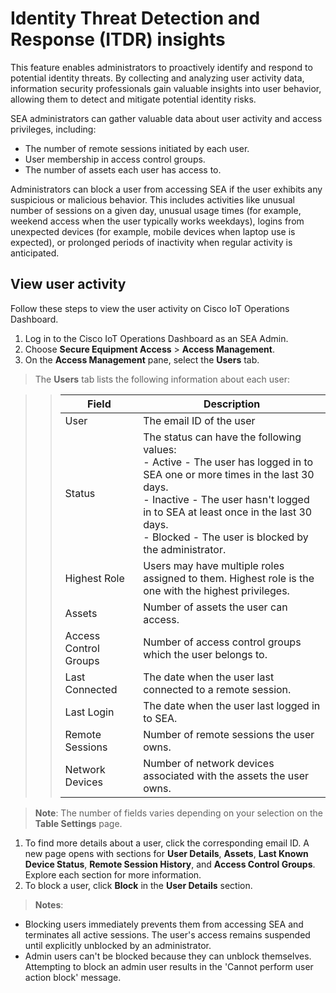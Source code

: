 # Identity Threat Detection and Response (ITDR) insights

This feature enables administrators to proactively identify and respond to potential identity threats. By collecting and analyzing user activity data, information security professionals gain valuable insights into user behavior, allowing them to detect and mitigate potential identity risks.

SEA administrators can gather valuable data about user activity and access privileges, including:
* The number of remote sessions initiated by each user.
* User membership in access control groups.
* The number of assets each user has access to.

Administrators can block a user from accessing SEA if the user exhibits any suspicious or malicious behavior. This includes activities like unusual number of sessions on a given day, unusual usage times (for example, weekend access when the user typically works weekdays), logins from unexpected devices (for example, mobile devices when laptop use is expected), or prolonged periods of inactivity when regular activity is anticipated.

## View user activity

Follow these steps to view the user activity on Cisco IoT Operations Dashboard.

1. Log in to the Cisco IoT Operations Dashboard as an SEA Admin.
2. Choose **Secure Equipment Access** > **Access Management**.
3. On the **Access Management** pane, select the **Users** tab.
>The **Users** tab lists the following information about each user:

>>| Field | Description |
>>|---|---|
>>| User | The email ID of the user |
>>| Status | The status can have the following values:<br> - Active - The user has logged in to SEA one or more times in the last 30 days.<br> - Inactive - The user hasn't logged in to SEA at least once in the last 30 days.<br> - Blocked - The user is blocked by the administrator. |
>>| Highest Role | Users may have multiple roles assigned to them. Highest role is the one with the highest privileges. |
>>| Assets | Number of assets the user can access. |
>>| Access Control Groups | Number of access control groups which the user belongs to. |
>>| Last Connected | The date when the user last connected to a remote session. |
>>| Last Login | The date when the user last logged in to SEA. |
>>| Remote Sessions | Number of remote sessions the user owns. |
>>| Network Devices | Number of network devices associated with the assets the user owns. |

>**Note**: The number of fields varies depending on your selection on the **Table Settings** page.

1. To find more details about a user, click the corresponding email ID. A new page opens with sections for **User Details**, **Assets**, **Last Known Device Status**, **Remote Session History**, and **Access Control Groups**. Explore each section for more information.
2. To block a user, click **Block** in the **User Details** section.
>**Notes**:
 - Blocking users immediately prevents them from accessing SEA and terminates all active sessions. The user's access remains suspended until explicitly unblocked by an administrator.
 - Admin users can't be blocked because they can unblock themselves. Attempting to block an admin user results in the 'Cannot perform user action block' message.




